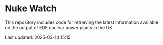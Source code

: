 # Nuke Watch

This repository includes code for retrieving the latest information available on the output of EDF nuclear power plants in the UK.

Last updated: 2025-03-14 15:15